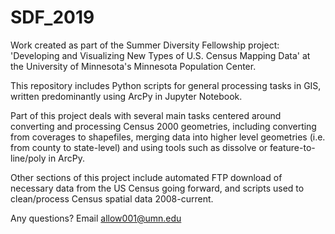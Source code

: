 # SDF_2019
Work created as part of the Summer Diversity Fellowship project: 'Developing and Visualizing New Types of U.S. Census Mapping Data' at the University of Minnesota's Minnesota Population Center.

This repository includes Python scripts for general processing tasks in GIS, written predominantly using ArcPy in Jupyter Notebook. 

Part of this project deals with several main tasks centered around converting and processing Census 2000 geometries, including converting from coverages to shapefiles, merging data into higher level geometries (i.e. from county to state-level) and using tools such as dissolve or feature-to-line/poly in ArcPy. 

Other sections of this project include automated FTP download of necessary data from the US Census going forward, and scripts used to clean/process Census spatial data 2008-current. 

Any questions? Email allow001@umn.edu

